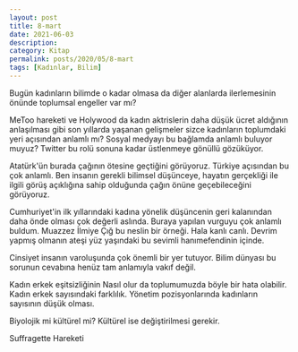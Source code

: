 ```yaml
---
layout: post
title: 8-mart
date: 2021-06-03
description: 
category: Kitap
permalink: posts/2020/05/8-mart
tags: [Kadınlar, Bilim]
---
```


Bugün kadınların bilimde o kadar olmasa da diğer alanlarda ilerlemesinin önünde toplumsal engeller var mı?

MeToo hareketi ve Holywood da kadın aktrislerin daha düşük ücret aldığının anlaşılması gibi son yıllarda yaşanan gelişmeler sizce kadınların toplumdaki yeri açısından anlamlı mı?  Sosyal medyayı bu bağlamda anlamlı buluyor muyuz? Twitter bu rolü sonuna kadar üstlenmeye gönüllü gözüküyor.

Atatürk'ün burada çağının ötesine geçtiğini görüyoruz.  Türkiye açısından bu çok anlamlı. Ben insanın gerekli bilimsel düşünceye, hayatın gerçekliği ile ilgili görüş açıklığına sahip olduğunda çağın önüne geçebileceğini görüyoruz.

Cumhuriyet'in ilk yıllarındaki kadına yönelik düşüncenin geri kalanından daha önde olması çok değerli aslında. Buraya yapılan vurguyu çok anlamlı buldum. Muazzez İlmiye Çığ bu neslin bir örneği. Hala kanlı canlı. Devrim yapmış olmanın ateşi yüz yaşındaki bu sevimli hanımefendinin içinde.

Cinsiyet insanın varoluşunda çok önemli bir yer tutuyor. Bilim dünyası bu sorunun cevabına henüz tam anlamıyla vakıf değil. 


Kadın erkek eşitsizliğinin Nasıl olur da toplumumuzda böyle bir hata olabilir. Kadın erkek sayısındaki farklılık. Yönetim pozisyonlarında kadınların sayısının düşük olması.

Biyolojik mi kültürel mi? Kültürel ise değiştirilmesi gerekir. 


Suffragette Hareketi


